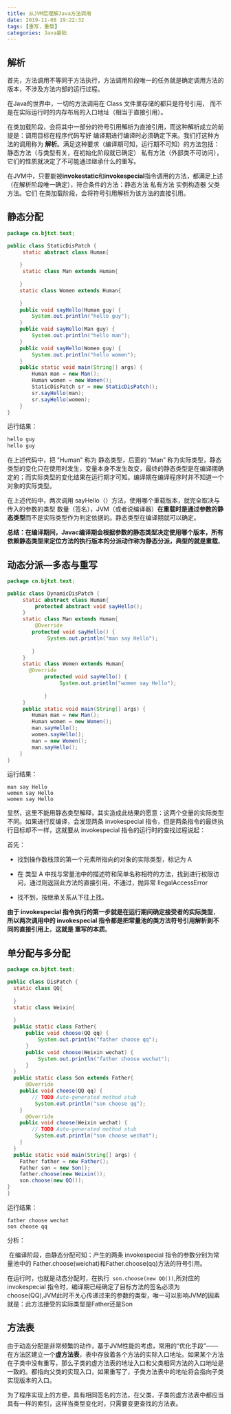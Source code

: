 ```yaml
---
title: 从JVM层理解Java方法调用
date: 2019-11-08 19:22:32
tags: [重写，重载]
categories: Java基础
---
```


## 解析

首先，方法调用不等同于方法执行，方法调用阶段唯一的任务就是确定调用方法的版本，不涉及方法内部的运行过程。

在Java的世界中，一切的方法调用在 Class 文件里存储的都只是符号引用， 而不是在实际运行时的内存布局的入口地址（相当于直接引用）。

在类加载阶段，会将其中一部分的符号引用解析为直接引用，而这种解析成立的前提是：调用目标在程序代码写好  编译期进行编译时必须确定下来。我们打这种方法的调用称为 **解析**。满足这种要求（编译期可知，运行期不可知）的方法包括：静态方法（与类型有关，在初始化阶段就已确定） 私有方法（外部类不可访问），它们的性质就决定了不可能通过继承什么的重写。

在JVM中，只要能被**invokestatic**和**invokespecial**指令调用的方法，都满足上述（在解析阶段唯一确定），符合条件的方法：静态方法 私有方法  实例构造器  父类方法。它们 在类加载阶段，会将符号引用解析为该方法的直接引用。

## 静态分配

```java
package cn.bjtxt.text;

public class StaticDisPatch {
     static abstract class Human{
    	
    }
     static class Man extends Human{
    	
    }
    static class Women extends Human{
    	
    }
    public void sayHello(Human guy) {
    	System.out.println("hello guy");
    }
    public void sayHello(Man guy) {
    	System.out.println("hello man");
    }
    public void sayHello(Women guy) {
    	System.out.println("hello women");
    }
    public static void main(String[] args) {
		Human man = new Man();
		Human women = new Women();
	    StaticDisPatch sr = new StaticDisPatch();
	    sr.sayHello(man);
	    sr.sayHello(women);
	}
}

```

运行结果：

```java
hello guy
hello guy

```

在上述代码中，把 "Human" 称为 静态类型，后面的 “Man” 称为实际类型，静态类型的变化只在使用时发生，变量本身不发生改变，最终的静态类型是在编译期确定的；而实际类型的变化结果在运行期才可知。编译期在编译程序时并不知道一个对象的实际类型。

在上述代码中，两次调用 sayHello（）方法，使用哪个重载版本，就完全取决与传入的参数的类型 数量（签名），JVM（或者说编译器）**在重载时是通过参数的静态类型**而不是实际类型作为判定依据的。静态类型在编译期就可以确定。

**总结：在编译期间，Javac编译期会根据参数的静态类型决定使用哪个版本，所有依赖静态类型来定位方法的执行版本的分派动作称为静态分派，典型的就是重载**。

## 动态分派—多态与重写

```java
package cn.bjtxt.text;

public class DynamicDisPatch {
     static abstract class Human{
    	 protected abstract void sayHello();
     }
     static class Man extends Human{
    	 @Override
    	protected void sayHello() {
    		 System.out.println("man say Hello");
    		
    	}
     }
     static class Women extends Human{
       @Override
          	protected void sayHello() {
          		 System.out.println("women say Hello");
          		
          	}   	 
     }
     public static void main(String[] args) {
		Human man = new Man();
		Human women = new Women();
		man.sayHello();
		women.sayHello();
		man = new Women();
		man.sayHello();
	}
}

```

运行结果：

```
man say Hello
women say Hello
women say Hello

```

显然，这里不能用静态类型解释，其实造成此结果的愿意：这两个变量的实际类型不同。如果进行反编译，会发现两条 invokespecial 指令，但是两条指令的最终执行目标却不一样，这就要从 invokespecial 指令的运行时的查找过程说起：

首先：

- 找到操作数栈顶的第一个元素所指向的对象的实际类型，标记为 A 

- 在 类型 A 中找与常量池中的描述符和简单名称相符的方法，找到进行权限访问，通过则返回此方法的直接引用，不通过，抛异常 IIegalAccessError

- 找不到，按继承关系从下往上找。

**由于 invokespecial 指令执行的第一步就是在运行期间确定接受者的实际类型**，**所以两次调用中的 invokespecial 指令都是把常量池的类方法符号引用解析到不同的直接引用上**，**这就是 重写的本质**。

## 单分配与多分配

```java
package cn.bjtxt.text;

public class DisPatch {
  static class QQ{
	  
  }
  static class Weixin{
	  
  }
  public static class Father{
	  public void choose(QQ qq) {
		  System.out.println("father choose qq");
	  }
	  public void choose(Weixin wechat) {
		  System.out.println("father choose wechat");
	  }
  }
  public static class Son extends Father{
	  @Override
	public void choose(QQ qq) {
		// TODO Auto-generated method stub
		 System.out.println("son choose qq");
	}
	  @Override
	public void choose(Weixin wechat) {
		// TODO Auto-generated method stub
		 System.out.println("son choose wechat");
	}
  }
  public static void main(String[] args) {
	Father father = new Father();
	Father son = new Son();
	father.choose(new Weixin());
	son.choose(new QQ());
}
}

```

运行结果：

```
father choose wechat
son choose qq

```

分析：

​     在编译阶段，由静态分配可知：产生的两条 invokespecial 指令的参数分别为常量池中的 Father.choose(weichat)和Father.choose(qq)方法的符号引用。

​    在运行时，也就是动态分配时，在执行``` son.choose(new QQ())```,所对应的 invokespecial 指令时，编译期已经确定了目标方法的签名必须为 choose(QQ),JVM此时不关心传递过来的参数的类型，唯一可以影响JVM的因素就是：此方法接受的实际类型是Father还是Son 

## 方法表

由于动态分配是非常频繁的动作，基于JVM性能的考虑，常用的“优化手段”——在方法区建立一个**虚方法表**，表中存放着各个方法的实际入口地址。如果某个方法在子类中没有重写，那么子类的虚方法表的地址入口和父类相同方法的入口地址是一致的。都指向父类的实现入口，如果重写了，子类方法表中的地址将会指向子类实现版本的入口。

为了程序实现上的方便，具有相同签名的方法，在父类，子类的虚方法表中都应当具有一样的索引，这样当类型变化时，只需要变更查找的方法表。



 